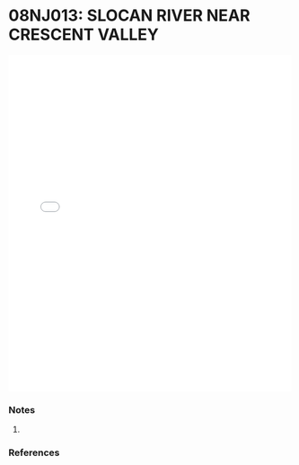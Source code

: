 # 08NJ013: SLOCAN RIVER NEAR CRESCENT VALLEY

<iframe src="/distribution_estimation/_static/stations/08NJ013_fdc.html" width="100%" height="600" frameborder="0"></iframe>

### Notes
1. 

### References

